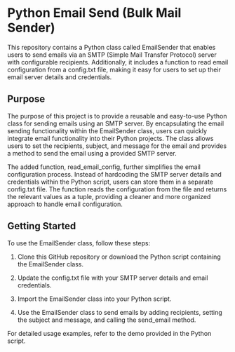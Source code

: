 # Python Email Send (Bulk Mail Sender)

This repository contains a Python class called EmailSender that enables users to send emails via an SMTP (Simple Mail Transfer Protocol) server with configurable recipients. Additionally, it includes a function to read email configuration from a config.txt file, making it easy for users to set up their email server details and credentials.

## Purpose

The purpose of this project is to provide a reusable and easy-to-use Python class for sending emails using an SMTP server. By encapsulating the email sending functionality within the EmailSender class, users can quickly integrate email functionality into their Python projects. The class allows users to set the recipients, subject, and message for the email and provides a method to send the email using a provided SMTP server.

The added function, read_email_config, further simplifies the email configuration process. Instead of hardcoding the SMTP server details and credentials within the Python script, users can store them in a separate config.txt file. The function reads the configuration from the file and returns the relevant values as a tuple, providing a cleaner and more organized approach to handle email configuration.

## Getting Started

To use the EmailSender class, follow these steps:

1. Clone this GitHub repository or download the Python script containing the EmailSender class.

2. Update the config.txt file with your SMTP server details and email credentials.

3. Import the EmailSender class into your Python script.

4. Use the EmailSender class to send emails by adding recipients, setting the subject and message, and calling the send_email method.

For detailed usage examples, refer to the demo provided in the Python script.
